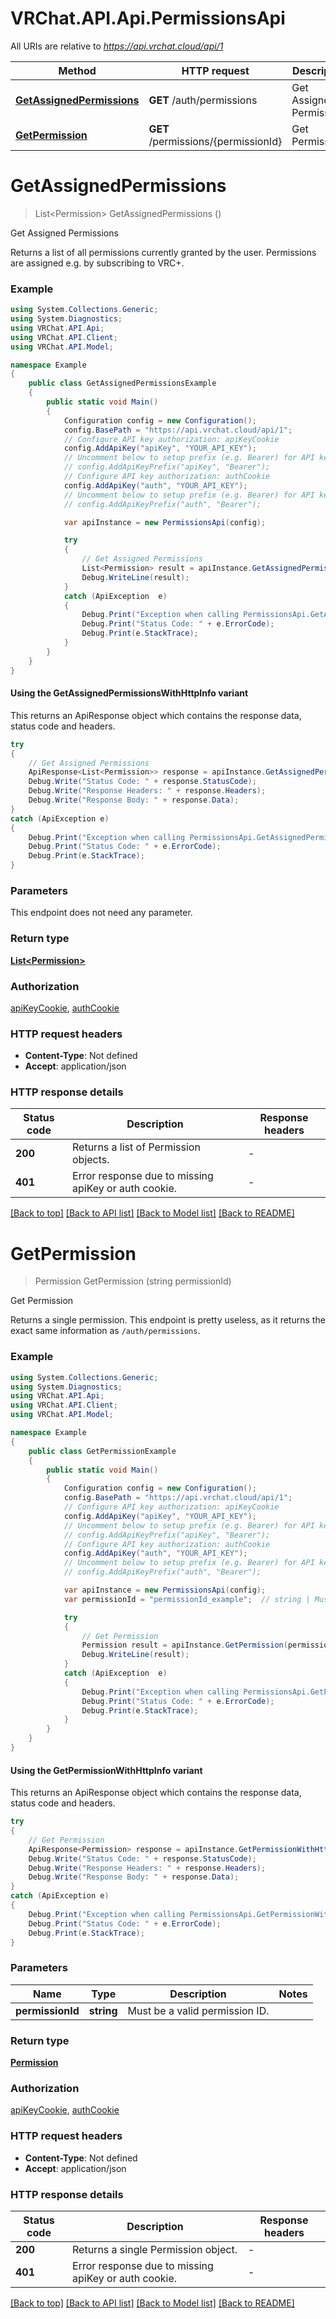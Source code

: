 # VRChat.API.Api.PermissionsApi

All URIs are relative to *https://api.vrchat.cloud/api/1*

| Method | HTTP request | Description |
|--------|--------------|-------------|
| [**GetAssignedPermissions**](PermissionsApi.md#getassignedpermissions) | **GET** /auth/permissions | Get Assigned Permissions |
| [**GetPermission**](PermissionsApi.md#getpermission) | **GET** /permissions/{permissionId} | Get Permission |

<a name="getassignedpermissions"></a>
# **GetAssignedPermissions**
> List&lt;Permission&gt; GetAssignedPermissions ()

Get Assigned Permissions

Returns a list of all permissions currently granted by the user. Permissions are assigned e.g. by subscribing to VRC+.

### Example
```csharp
using System.Collections.Generic;
using System.Diagnostics;
using VRChat.API.Api;
using VRChat.API.Client;
using VRChat.API.Model;

namespace Example
{
    public class GetAssignedPermissionsExample
    {
        public static void Main()
        {
            Configuration config = new Configuration();
            config.BasePath = "https://api.vrchat.cloud/api/1";
            // Configure API key authorization: apiKeyCookie
            config.AddApiKey("apiKey", "YOUR_API_KEY");
            // Uncomment below to setup prefix (e.g. Bearer) for API key, if needed
            // config.AddApiKeyPrefix("apiKey", "Bearer");
            // Configure API key authorization: authCookie
            config.AddApiKey("auth", "YOUR_API_KEY");
            // Uncomment below to setup prefix (e.g. Bearer) for API key, if needed
            // config.AddApiKeyPrefix("auth", "Bearer");

            var apiInstance = new PermissionsApi(config);

            try
            {
                // Get Assigned Permissions
                List<Permission> result = apiInstance.GetAssignedPermissions();
                Debug.WriteLine(result);
            }
            catch (ApiException  e)
            {
                Debug.Print("Exception when calling PermissionsApi.GetAssignedPermissions: " + e.Message);
                Debug.Print("Status Code: " + e.ErrorCode);
                Debug.Print(e.StackTrace);
            }
        }
    }
}
```

#### Using the GetAssignedPermissionsWithHttpInfo variant
This returns an ApiResponse object which contains the response data, status code and headers.

```csharp
try
{
    // Get Assigned Permissions
    ApiResponse<List<Permission>> response = apiInstance.GetAssignedPermissionsWithHttpInfo();
    Debug.Write("Status Code: " + response.StatusCode);
    Debug.Write("Response Headers: " + response.Headers);
    Debug.Write("Response Body: " + response.Data);
}
catch (ApiException e)
{
    Debug.Print("Exception when calling PermissionsApi.GetAssignedPermissionsWithHttpInfo: " + e.Message);
    Debug.Print("Status Code: " + e.ErrorCode);
    Debug.Print(e.StackTrace);
}
```

### Parameters
This endpoint does not need any parameter.
### Return type

[**List&lt;Permission&gt;**](Permission.md)

### Authorization

[apiKeyCookie](../README.md#apiKeyCookie), [authCookie](../README.md#authCookie)

### HTTP request headers

 - **Content-Type**: Not defined
 - **Accept**: application/json


### HTTP response details
| Status code | Description | Response headers |
|-------------|-------------|------------------|
| **200** | Returns a list of Permission objects. |  -  |
| **401** | Error response due to missing apiKey or auth cookie. |  -  |

[[Back to top]](#) [[Back to API list]](../README.md#documentation-for-api-endpoints) [[Back to Model list]](../README.md#documentation-for-models) [[Back to README]](../README.md)

<a name="getpermission"></a>
# **GetPermission**
> Permission GetPermission (string permissionId)

Get Permission

Returns a single permission. This endpoint is pretty useless, as it returns the exact same information as `/auth/permissions`.

### Example
```csharp
using System.Collections.Generic;
using System.Diagnostics;
using VRChat.API.Api;
using VRChat.API.Client;
using VRChat.API.Model;

namespace Example
{
    public class GetPermissionExample
    {
        public static void Main()
        {
            Configuration config = new Configuration();
            config.BasePath = "https://api.vrchat.cloud/api/1";
            // Configure API key authorization: apiKeyCookie
            config.AddApiKey("apiKey", "YOUR_API_KEY");
            // Uncomment below to setup prefix (e.g. Bearer) for API key, if needed
            // config.AddApiKeyPrefix("apiKey", "Bearer");
            // Configure API key authorization: authCookie
            config.AddApiKey("auth", "YOUR_API_KEY");
            // Uncomment below to setup prefix (e.g. Bearer) for API key, if needed
            // config.AddApiKeyPrefix("auth", "Bearer");

            var apiInstance = new PermissionsApi(config);
            var permissionId = "permissionId_example";  // string | Must be a valid permission ID.

            try
            {
                // Get Permission
                Permission result = apiInstance.GetPermission(permissionId);
                Debug.WriteLine(result);
            }
            catch (ApiException  e)
            {
                Debug.Print("Exception when calling PermissionsApi.GetPermission: " + e.Message);
                Debug.Print("Status Code: " + e.ErrorCode);
                Debug.Print(e.StackTrace);
            }
        }
    }
}
```

#### Using the GetPermissionWithHttpInfo variant
This returns an ApiResponse object which contains the response data, status code and headers.

```csharp
try
{
    // Get Permission
    ApiResponse<Permission> response = apiInstance.GetPermissionWithHttpInfo(permissionId);
    Debug.Write("Status Code: " + response.StatusCode);
    Debug.Write("Response Headers: " + response.Headers);
    Debug.Write("Response Body: " + response.Data);
}
catch (ApiException e)
{
    Debug.Print("Exception when calling PermissionsApi.GetPermissionWithHttpInfo: " + e.Message);
    Debug.Print("Status Code: " + e.ErrorCode);
    Debug.Print(e.StackTrace);
}
```

### Parameters

| Name | Type | Description | Notes |
|------|------|-------------|-------|
| **permissionId** | **string** | Must be a valid permission ID. |  |

### Return type

[**Permission**](Permission.md)

### Authorization

[apiKeyCookie](../README.md#apiKeyCookie), [authCookie](../README.md#authCookie)

### HTTP request headers

 - **Content-Type**: Not defined
 - **Accept**: application/json


### HTTP response details
| Status code | Description | Response headers |
|-------------|-------------|------------------|
| **200** | Returns a single Permission object. |  -  |
| **401** | Error response due to missing apiKey or auth cookie. |  -  |

[[Back to top]](#) [[Back to API list]](../README.md#documentation-for-api-endpoints) [[Back to Model list]](../README.md#documentation-for-models) [[Back to README]](../README.md)

